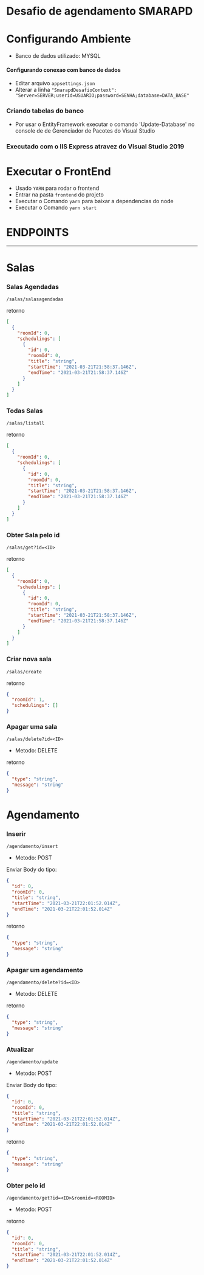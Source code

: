 # Desafio de agendamento SMARAPD

# Configurando Ambiente

- Banco de dados utilizado: MYSQL

#### Configurando conexao com banco de dados

- Editar arquivo `appsettings.json`
- Alterar a linha `"SmarapdDesafioContext": "Server=SERVER;userid=USUARIO;password=SENHA;database=DATA_BASE"`

### Criando tabelas do banco

- Por usar o EntityFramework executar o comando 'Update-Database' no console de de Gerenciador de Pacotes do Visual Studio

### Executado com o IIS Express atravez do Visual Studio 2019

# Executar o FrontEnd

- Usado `YARN` para rodar o frontend
- Entrar na pasta `frontend` do projeto
- Executar o Comando `yarn` para baixar a dependencias do node
- Executar o Comando `yarn start`

# ENDPOINTS

<hr/>

# Salas

### Salas Agendadas

`/salas/salasagendadas`

retorno

```json
[
  {
    "roomId": 0,
    "schedulings": [
      {
        "id": 0,
        "roomId": 0,
        "title": "string",
        "startTime": "2021-03-21T21:58:37.146Z",
        "endTime": "2021-03-21T21:58:37.146Z"
      }
    ]
  }
]
```

### Todas Salas

`/salas/listall`

retorno

```json
[
  {
    "roomId": 0,
    "schedulings": [
      {
        "id": 0,
        "roomId": 0,
        "title": "string",
        "startTime": "2021-03-21T21:58:37.146Z",
        "endTime": "2021-03-21T21:58:37.146Z"
      }
    ]
  }
]
```

### Obter Sala pelo id

`/salas/get?id=<ID>`

retorno

```json
[
  {
    "roomId": 0,
    "schedulings": [
      {
        "id": 0,
        "roomId": 0,
        "title": "string",
        "startTime": "2021-03-21T21:58:37.146Z",
        "endTime": "2021-03-21T21:58:37.146Z"
      }
    ]
  }
]
```

### Criar nova sala

`/salas/create`

retorno

```json
{
  "roomId": 1,
  "schedulings": []
}
```

### Apagar uma sala

`/salas/delete?id=<ID>`

- Metodo: DELETE

retorno

```json
{
  "type": "string",
  "message": "string"
}
```

# Agendamento

### Inserir

`/agendamento/insert`

- Metodo: POST

Enviar Body do tipo:

```json
{
  "id": 0,
  "roomId": 0,
  "title": "string",
  "startTime": "2021-03-21T22:01:52.014Z",
  "endTime": "2021-03-21T22:01:52.014Z"
}
```

retorno

```json
{
  "type": "string",
  "message": "string"
}
```

### Apagar um agendamento

`/agendamento/delete?id=<ID>`

- Metodo: DELETE

retorno

```json
{
  "type": "string",
  "message": "string"
}
```

### Atualizar

`/agendamento/update`

- Metodo: POST

Enviar Body do tipo:

```json
{
  "id": 0,
  "roomId": 0,
  "title": "string",
  "startTime": "2021-03-21T22:01:52.014Z",
  "endTime": "2021-03-21T22:01:52.014Z"
}
```

retorno

```json
{
  "type": "string",
  "message": "string"
}
```

### Obter pelo id

`/agendamento/get?id=<ID>&roomid=<ROOMID>`

- Metodo: POST

retorno

```json
{
  "id": 0,
  "roomId": 0,
  "title": "string",
  "startTime": "2021-03-21T22:01:52.014Z",
  "endTime": "2021-03-21T22:01:52.014Z"
}
```
